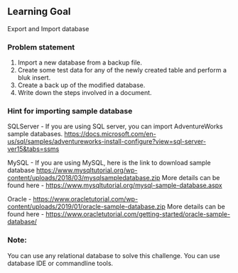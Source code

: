 ## Learning Goal
Export and Import database

### Problem statement
1. Import a new database from a backup file.
2. Create some test data for any of the newly created table and perform a bluk insert.
3. Create a back up of the modified database.
4. Write down the steps involved in a document.

### Hint for importing sample database
SQLServer - If you are using SQL server, you can import AdventureWorks sample databases. 
https://docs.microsoft.com/en-us/sql/samples/adventureworks-install-configure?view=sql-server-ver15&tabs=ssms

MySQL - If you are using MySQL, here is the link to download sample database https://www.mysqltutorial.org/wp-content/uploads/2018/03/mysqlsampledatabase.zip
More details can be found here - https://www.mysqltutorial.org/mysql-sample-database.aspx

Oracle - https://www.oracletutorial.com/wp-content/uploads/2019/01/oracle-sample-database.zip
More details can be found here - https://www.oracletutorial.com/getting-started/oracle-sample-database/

### Note:
You can use any relational database to solve this challenge. You can use database IDE or commandline tools.
